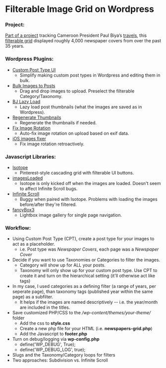 # Filterable Image Grid on Wordpress

<h3>Project:</h3>

[Part of a project](https://www.occrp.org/en/28-ccwatch/cc-watch-indepth/7653-paul-biya-cameroon-s-roaming-president) tracking Cameroon President Paul Biya’s [travels](https://www.biyascameroon.com/), this [filterable grid](https://www.cameroundebiya.com/papers-1980s/) displayed roughly 4,000 newspaper covers from over the past 35 years.


<h3>Wordpress Plugins:</h3>

* [Custom Post Type UI](https://wordpress.org/plugins/custom-post-type-ui/)
  * Simplify making custom post types in Wordpress and editing them in bulk.
* [Bulk Images to Posts](https://wordpress.org/plugins/bulk-images-to-posts/)
  * Drag and drop images to upload. Preselect the filterable Category/Taxonomy.
* [BJ Lazy Load](https://wordpress.org/plugins/bj-lazy-load/)
  * Lazy load post thumbnails (what the images are saved as in Wordpress).
* [Regenerate Thumbnails](https://wordpress.org/plugins/regenerate-thumbnails/)
  * Regenerate the thumbnails if needed.
* [Fix Image Rotation](https://wordpress.org/plugins/fix-image-rotation/)
  * Auto-fix image rotation on upload based on exif data.
* [iOS images fixer](https://wordpress.org/plugins/ios-images-fixer/)
  * Fix image rotation retroactively.


<h3>Javascript Libraries:</h3>

* [Isotope](https://isotope.metafizzy.co/)
  * Pinterest-style cascading grid with filterable UI buttons.
* [imagesLoaded](https://masonry.desandro.com/)
  * Isotope is only kicked off when the images are loaded. Doesn't seem to affect Infinite Scroll bugs.
* [Infinite Scroll](https://infinite-scroll.com/)
  * Buggy when paired with Isotope. Problems with loading the images before/after they're filtered. 
* [fancyBox3](http://fancyapps.com/fancybox/3/)
  * Lightbox image gallery for single page navigation. 
  
<h3>Workflow:</h3>
  
* Using Custom Post Type (CPT), create a post type for your images to act as a placeholder.
  * i.e. Post type was *Newspaper Covers*, each page was a *Newspaper Cover*
* Decide if you want to use Taxonomies or Categories to filter the images.
  * Category will show up for ALL your posts.
  * Taxonomy will only show up for your custom post type. Use CPT to create it and turn on the hierarchical setting (it'll otherwise act like tags)
* In my case, I used categories as a defining filter (a range of years, per seperate page), than taxonomy tags (published year within the same page) as a subfilter.
  * It helps if the images are named descriptively -- i.e. the year/month are included in the titles.
* Save customized PHP/CSS to the */wp-content/themes/your-theme/* folder
  * Add the css to **style.css**
  * Create a new php file for your HTML (i.e. **newspapers-grid.php**)
  * Add the Javascript to **footer.php**
* Turn on debug/logging via **wp-config.php**
  * define('WP_DEBUG', True);
  * define('WP_DEBUG_LOG', true);
* Slugs and the Taxonomy/Category loops for filters
* Two approaches: Subdivision vs. Infinite Scroll


   
  
